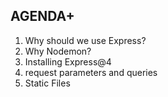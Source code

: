 ## **AGENDA**+

1. Why should we use Express?
2. Why Nodemon?
3. Installing Express@4
4. request parameters and queries
5. Static Files

